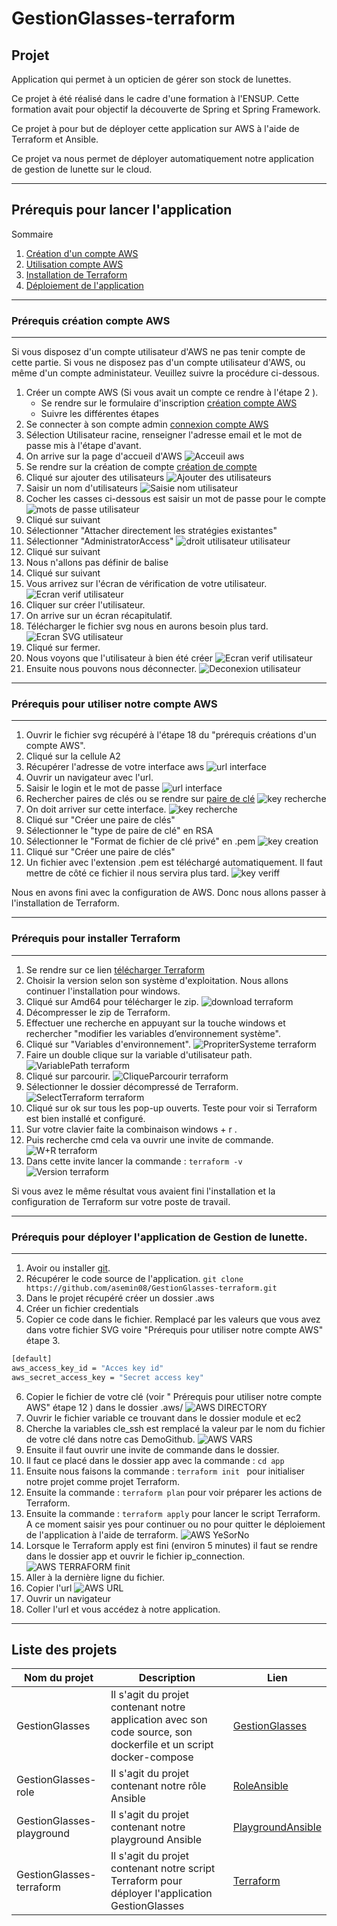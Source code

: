 # GestionGlasses-terraform

## Projet

Application qui permet à un opticien de gérer son stock de lunettes.

Ce projet à été réalisé dans le cadre d'une formation à l'ENSUP. Cette formation avait pour objectif la découverte de Spring et Spring Framework.

Ce projet à pour but de déployer cette application sur AWS à l'aide de Terraform et Ansible.

Ce projet va nous permet de déployer automatiquement notre application de gestion de lunette sur le cloud.

---
## Prérequis pour lancer l'application

Sommaire
 1. [Création d'un compte AWS](#compteAws)
 2. [Utilisation compte AWS](#utiliseAws)
 3. [Installation de Terraform](#Terraform)
 4. [Déploiement de l'application](#application)
---
<div id='compteAws'/>  

###  Prérequis création compte AWS
---

Si vous disposez d'un compte utilisateur d'AWS ne pas tenir compte de cette partie.
Si vous ne disposez pas d'un compte utilisateur d'AWS, ou même d'un compte administateur. Veuillez suivre la procédure ci-dessous. 

1. Créer un compte AWS (Si vous avait un compte ce rendre à l'étape 2 ).
   * Se rendre sur le formulaire d'inscription [création compte AWS](https://portal.aws.amazon.com/billing/signup#/start)
   * Suivre les différentes étapes
2. Se connecter à son compte admin [connexion compte AWS](https://signin.aws.amazon.com/signin?redirect_uri=https%3A%2F%2Fconsole.aws.amazon.com%2Fconsole%2Fhome%3Ffromtb%3Dtrue%26hashArgs%3D%2523%26isauthcode%3Dtrue%26state%3DhashArgsFromTB_us-east-1_1364f022c298248e&client_id=arn%3Aaws%3Asignin%3A%3A%3Aconsole%2Fcanvas&forceMobileApp=0&code_challenge=Iek71FrUBznRGJisNydtG-2W9M0Nqqni3lZW_1hH0lA&code_challenge_method=SHA-256)
3. Sélection Utilisateur racine, renseigner l'adresse email et le mot de passe mis à l'étape d'avant.
4. On arrive sur la page d'accueil d'AWS
![Acceuil aws](https://github.com/asemin08/GestionGlasses-terraform/blob/main/imgs_reamde/AccueilAWS.png)
5. Se rendre sur la création de compte [création de compte](https://console.aws.amazon.com/iamv2/home?#/users)
6. Cliqué sur ajouter des utilisateurs
![Ajouter des utilisateurs](https://github.com/asemin08/GestionGlasses-terraform/blob/main/imgs_reamde/AjoutUtilisateur.png)
7. Saisir un nom d'utilisateurs
![Saisie nom utilisateur](https://github.com/asemin08/GestionGlasses-terraform/blob/main/imgs_reamde/SaisieUtilisateur.png)
8. Cocher les casses ci-dessous est saisir un mot de passe pour le compte
![mots de passe utilisateur](https://github.com/asemin08/GestionGlasses-terraform/blob/main/imgs_reamde/MDPUtilisateur.png)
9. Cliqué sur suivant
10. Sélectionner "Attacher directement les stratégies existantes"
11. Sélectionner "AdministratorAccess"
![droit utilisateur utilisateur](https://github.com/asemin08/GestionGlasses-terraform/blob/main/imgs_reamde/DroitUtilisateur.png)
12. Cliqué sur suivant 
13. Nous n'allons pas définir de balise 
14. Cliqué sur suivant
15. Vous arrivez sur l'écran de vérification de votre utilisateur.
![Ecran verif utilisateur](https://github.com/asemin08/GestionGlasses-terraform/blob/main/imgs_reamde/VerifUtilisateur.png)
16. Cliquer sur créer l'utilisateur.
17. On arrive sur un écran récapitulatif.
18. Télécharger le fichier svg nous en aurons besoin plus tard.
![Ecran SVG utilisateur](https://github.com/asemin08/GestionGlasses-terraform/blob/main/imgs_reamde/EcranSVG.png)
19. Cliqué sur fermer.
20. Nous voyons que l'utilisateur à bien été créer
![Ecran verif utilisateur](https://github.com/asemin08/GestionGlasses-terraform/blob/main/imgs_reamde/UtilisateurCreer.png)
21. Ensuite nous pouvons nous déconnecter.
![Deconexion utilisateur](https://github.com/asemin08/GestionGlasses-terraform/blob/main/imgs_reamde/Deconnexion.png)
---
<div id='utiliseAws'/>  

###  Prérequis pour utiliser notre compte AWS
--- 
1. Ouvrir le fichier svg récupéré à l'étape 18 du "prérequis créations d'un compte AWS".
2. Cliqué sur la cellule A2 
3. Récupérer l'adresse de votre interface aws
![url interface](https://github.com/asemin08/GestionGlasses-terraform/blob/main/imgs_reamde/interfaceAWS.png)
4. Ouvrir un navigateur avec l'url.
5. Saisir le login et le mot de passe 
![url interface](https://github.com/asemin08/GestionGlasses-terraform/blob/main/imgs_reamde/interfaceAWS.png)
6. Rechercher paires de clés ou se rendre sur [paire de clé](https://console.aws.amazon.com/ec2/v2/home?region=us-east-1#KeyPairs:)
![key recherche](https://github.com/asemin08/GestionGlasses-terraform/blob/main/imgs_reamde/KeyRecherche.png)
7. On doit arriver sur cette interface.
![key recherche](https://github.com/asemin08/GestionGlasses-terraform/blob/main/imgs_reamde/interfaceKey.png)
8. Cliqué sur "Créer une paire de clés"
9. Sélectionner le "type de paire de clé" en RSA
10. Sélectionner le "Format de fichier de clé privé" en .pem
![key creation](https://github.com/asemin08/GestionGlasses-terraform/blob/main/imgs_reamde/CrerKey.png)
11. Cliqué sur "Créer une paire de clés"
12. Un fichier avec l'extension .pem est téléchargé automatiquement. Il faut mettre de côté ce fichier il nous servira plus tard.
![key veriff](https://github.com/asemin08/GestionGlasses-terraform/blob/main/imgs_reamde/VerifKey.png)

Nous en avons fini avec la configuration de AWS. Donc nous allons passer à l'installation de Terraform.

---
<div id='Terraform'/>  

###  Prérequis pour installer Terraform
---

1. Se rendre sur ce lien [télécharger Terraform](https://www.terraform.io/downloads)
2. Choisir la version selon son système d'exploitation.
Nous allons continuer l'installation pour windows.
3. Cliqué sur Amd64 pour télécharger le zip.
![download terraform](https://github.com/asemin08/GestionGlasses-terraform/blob/main/imgs_reamde/DownloadTerraform.png)
4. Décompresser le zip de Terraform.
5. Effectuer une recherche en appuyant sur la touche windows et rechercher "modifier les variables d’environnement système".
6. Cliqué sur "Variables d'environnement".
![PropriterSysteme terraform](https://github.com/asemin08/GestionGlasses-terraform/blob/main/imgs_reamde/PropriterSysteme.png)
7. Faire un double clique sur la variable d'utilisateur path.
![VariablePath terraform](https://github.com/asemin08/GestionGlasses-terraform/blob/main/imgs_reamde/VariablePath.png)
8. Cliqué sur parcourir.
![CliqueParcourir terraform](https://github.com/asemin08/GestionGlasses-terraform/blob/main/imgs_reamde/CliqueParcourir.png)
9. Sélectionner le dossier décompressé de Terraform.
![SelectTerraform terraform](https://github.com/asemin08/GestionGlasses-terraform/blob/main/imgs_reamde/SelectTerraform.png)
10. Cliqué sur ok sur tous les pop-up ouverts.
Teste pour voir si Terraform est bien installé et configuré.
11. Sur votre clavier faite la combinaison windows + r .
12. Puis recherche cmd cela va ouvrir une invite de commande.
![W+R terraform](https://github.com/asemin08/GestionGlasses-terraform/blob/main/imgs_reamde/W+R.png)
13. Dans cette invite lancer la commande : ```terraform -v```
![Version terraform](https://github.com/asemin08/GestionGlasses-terraform/blob/main/imgs_reamde/TerraVersion.png)

Si vous avez le même résultat vous avaient fini l'installation et la configuration de Terraform sur votre poste de travail.

--- 
<div id='application'/> 
 
###  Prérequis pour déployer l'application de Gestion de lunette.
---

1. Avoir ou installer [git](https://git-scm.com/downloads).
2. Récupérer le code source de l'application.
```git clone https://github.com/asemin08/GestionGlasses-terraform.git```
3. Dans le projet récupéré créer un dossier .aws
4. Créer un fichier credentials
5. Copier ce code dans le fichier. Remplacé par les valeurs que vous avez dans votre fichier SVG voire "Prérequis pour utiliser notre compte AWS" étape 3.
```sh
[default]
aws_access_key_id = "Acces key id"
aws_secret_access_key = "Secret access key"
```
6. Copier le fichier de votre clé (voir " Prérequis pour utiliser notre compte AWS" étape 12 ) dans le dossier .aws/
![AWS DIRECTORY](https://github.com/asemin08/GestionGlasses-terraform/blob/main/imgs_reamde/AwsDirectory.png)
7. Ouvrir le fichier variable ce trouvant dans le dossier module et ec2
8. Cherche la variables cle_ssh est remplacé la valeur par le nom du fichier de votre clé dans notre cas DemoGithub.
![AWS VARS](https://github.com/asemin08/GestionGlasses-terraform/blob/main/imgs_reamde/VariableModif.png)
9. Ensuite il faut ouvrir une invite de commande dans le dossier.
10. Il faut ce placé dans le dossier app avec la commande : ```cd app```
11. Ensuite nous faisons la commande :  ```terraform init ``` pour initialiser notre projet comme projet Terraform.
12. Ensuite la commande : ```terraform plan``` pour voir préparer les actions de Terraform.
13. Ensuite la commande : ```terraform apply``` pour lancer le script Terraform.
A ce moment saisir yes pour continuer ou no pour quitter le déploiement de l'application à l'aide de terraform.
![AWS YeSorNo](https://github.com/asemin08/GestionGlasses-terraform/blob/main/imgs_reamde/YesOrNot.png)
14. Lorsque le Terraform apply est fini (environ 5 minutes) il faut se rendre dans le dossier app et ouvrir le fichier ip_connection.
![AWS TERRAFORM finit](https://github.com/asemin08/GestionGlasses-terraform/blob/main/imgs_reamde/Deployfin.png)
15. Aller à la dernière ligne du fichier.
16. Copier l'url
![AWS URL](https://github.com/asemin08/GestionGlasses-terraform/blob/main/imgs_reamde/url_dispo.png)
17. Ouvrir un navigateur 
18. Coller l'url et vous accédez à notre application.
---
## Liste des projets

Nom du projet | Description | Lien
---|---|----
GestionGlasses | Il s'agit du projet contenant notre application avec son code source, son dockerfile et un script docker-compose | [GestionGlasses](https://github.com/brikema/GestionGlasses)
GestionGlasses-role | Il s'agit du projet contenant notre rôle Ansible | [RoleAnsible](https://github.com/asemin08/GestionGlasses-role)
GestionGlasses-playground | Il s'agit du projet contenant notre playground Ansible | [PlaygroundAnsible](https://github.com/asemin08/GestionGlasses-playground)
GestionGlasses-terraform | Il s'agit du projet contenant notre script Terraform pour déployer l'application GestionGlasses | [Terraform](https://github.com/asemin08/GestionGlasses-terraform)
